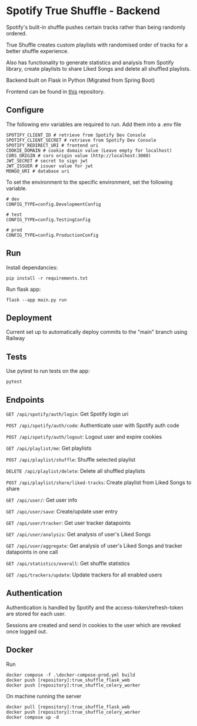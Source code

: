 # Spotify True Shuffle - Backend

Spotify's built-in shuffle pushes certain tracks rather than being randomly ordered.

True Shuffle creates custom playlists with randomised order of tracks for a better shuffle experience.

Also has functionality to generate statistics and analysis from Spotify library, create playlists to share Liked Songs and delete all shuffled playlists.

Backend built on Flask in Python (Migrated from Spring Boot)

Frontend can be found in [this](https://github.com/This-Is-Ko/spotify-true-shuffle-react) repository.

## Configure

The following env variables are required to run. Add them into a .env file

    SPOTIFY_CLIENT_ID # retrieve from Spotify Dev Console
    SPOTIFY_CLIENT_SECRET # retrieve from Spotify Dev Console
    SPOTIFY_REDIRECT_URI # frontend uri
    COOKIE_DOMAIN # cookie domain value (Leave empty for localhost)
    CORS_ORIGIN # cors origin value (http://localhost:3000)
    JWT_SECRET # secret to sign jwt
    JWT_ISSUER # issuer value for jwt
    MONGO_URI # database uri

To set the environment to the specific environment, set the following variable.

    # dev
    CONFIG_TYPE=config.DevelopmentConfig

    # test
    CONFIG_TYPE=config.TestingConfig

    # prod
    CONFIG_TYPE=config.ProductionConfig

## Run

Install dependancies:
    
    pip install -r requirements.txt

Run flask app:

    flask --app main.py run

## Deployment

Current set up to automatically deploy commits to the "main" branch using Railway

## Tests

Use pytest to run tests on the app:

    pytest

## Endpoints

`GET /api/spotify/auth/login`: Get Spotify login uri

`POST /api/spotify/auth/code`: Authenticate user with Spotify auth code

`POST /api/spotify/auth/logout`: Logout user and expire cookies

`GET /api/playlist/me`: Get playlists

`POST /api/playlist/shuffle`: Shuffle selected playlist

`DELETE /api/playlist/delete`: Delete all shuffled playlists

`POST /api/playlist/share/liked-tracks`: Create playlist from Liked Songs to share

`GET /api/user/`: Get user info

`GET /api/user/save`: Create/update user entry

`GET /api/user/tracker`: Get user tracker datapoints

`GET /api/user/analysis`: Get analysis of user's Liked Songs

`GET /api/user/aggregate`: Get analysis of user's Liked Songs and tracker datapoints in one call

`GET /api/statistics/overall`: Get shuffle statistics

`GET /api/trackers/update`: Update trackers for all enabled users

## Authentication

Authentication is handled by Spotify and the access-token/refresh-token are stored for each user. 

Sessions are created and send in cookies to the user which are revoked once logged out.

## Docker

Run 

    docker compose -f .\docker-compose-prod.yml build
    docker push [repository]:true_shuffle_flask_web
    docker push [repository]:true_shuffle_celery_worker

On machine running the server

    docker pull [repository]:true_shuffle_flask_web
    docker push [repository]:true_shuffle_celery_worker
    docker compose up -d
